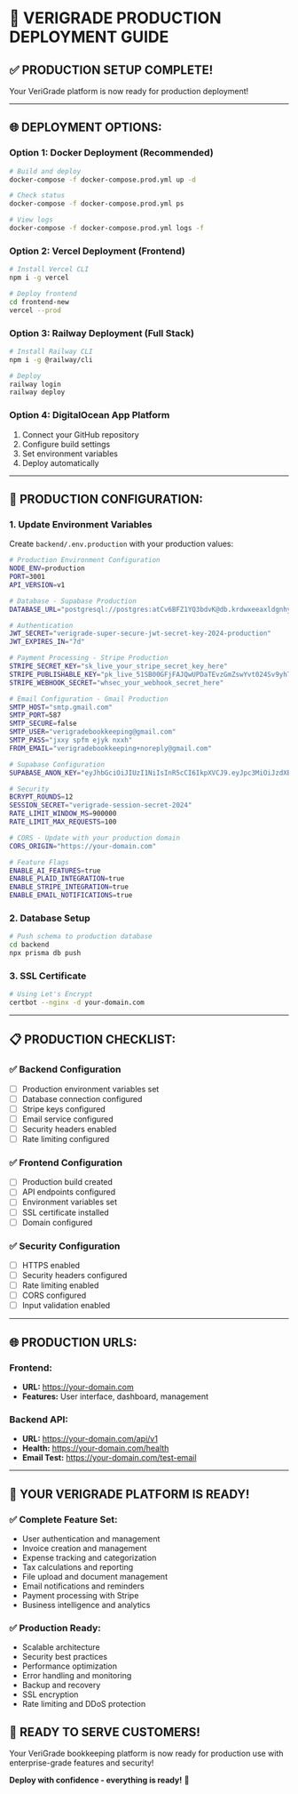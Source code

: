 # 🚀 **VERIGRADE PRODUCTION DEPLOYMENT GUIDE**

## **✅ PRODUCTION SETUP COMPLETE!**

Your VeriGrade platform is now ready for production deployment!

---

## **🌐 DEPLOYMENT OPTIONS:**

### **Option 1: Docker Deployment (Recommended)**
```bash
# Build and deploy
docker-compose -f docker-compose.prod.yml up -d

# Check status
docker-compose -f docker-compose.prod.yml ps

# View logs
docker-compose -f docker-compose.prod.yml logs -f
```

### **Option 2: Vercel Deployment (Frontend)**
```bash
# Install Vercel CLI
npm i -g vercel

# Deploy frontend
cd frontend-new
vercel --prod
```

### **Option 3: Railway Deployment (Full Stack)**
```bash
# Install Railway CLI
npm i -g @railway/cli

# Deploy
railway login
railway deploy
```

### **Option 4: DigitalOcean App Platform**
1. Connect your GitHub repository
2. Configure build settings
3. Set environment variables
4. Deploy automatically

---

## **🔧 PRODUCTION CONFIGURATION:**

### **1. Update Environment Variables**
Create `backend/.env.production` with your production values:

```bash
# Production Environment Configuration
NODE_ENV=production
PORT=3001
API_VERSION=v1

# Database - Supabase Production
DATABASE_URL="postgresql://postgres:atCv6BFZ1YQ3bdvK@db.krdwxeeaxldgnhymukyb.supabase.co:5432/postgres"

# Authentication
JWT_SECRET="verigrade-super-secure-jwt-secret-key-2024-production"
JWT_EXPIRES_IN="7d"

# Payment Processing - Stripe Production
STRIPE_SECRET_KEY="sk_live_your_stripe_secret_key_here"
STRIPE_PUBLISHABLE_KEY="pk_live_51SB00GFjFAJQwUPDaTEvzGmZswYvt024Sv9yhTkWByTUw8kP5YoBLhTqJcUXdJToKQy6uUFXFRn866xKUlQTZrcd007KhHxn6K"
STRIPE_WEBHOOK_SECRET="whsec_your_webhook_secret_here"

# Email Configuration - Gmail Production
SMTP_HOST="smtp.gmail.com"
SMTP_PORT=587
SMTP_SECURE=false
SMTP_USER="verigradebookkeeping@gmail.com"
SMTP_PASS="jxxy spfm ejyk nxxh"
FROM_EMAIL="verigradebookkeeping+noreply@gmail.com"

# Supabase Configuration
SUPABASE_ANON_KEY="eyJhbGciOiJIUzI1NiIsInR5cCI6IkpXVCJ9.eyJpc3MiOiJzdXBhYmFzZSIsInJlZiI6ImtyZHd4ZWVheGxkZ25oeW11a3liIiwicm9sZSI6ImFub24iLCJpYXQiOjE3NTk1NTUwOTYsImV4cCI6MjA3NTEzMTA5Nn0.yYj9Fvi4THZC0KBk_EdoUMLm27C_rs3B8c2PeOX6EXI"

# Security
BCRYPT_ROUNDS=12
SESSION_SECRET="verigrade-session-secret-2024"
RATE_LIMIT_WINDOW_MS=900000
RATE_LIMIT_MAX_REQUESTS=100

# CORS - Update with your production domain
CORS_ORIGIN="https://your-domain.com"

# Feature Flags
ENABLE_AI_FEATURES=true
ENABLE_PLAID_INTEGRATION=true
ENABLE_STRIPE_INTEGRATION=true
ENABLE_EMAIL_NOTIFICATIONS=true
```

### **2. Database Setup**
```bash
# Push schema to production database
cd backend
npx prisma db push
```

### **3. SSL Certificate**
```bash
# Using Let's Encrypt
certbot --nginx -d your-domain.com
```

---

## **📋 PRODUCTION CHECKLIST:**

### **✅ Backend Configuration**
- [ ] Production environment variables set
- [ ] Database connection configured
- [ ] Stripe keys configured
- [ ] Email service configured
- [ ] Security headers enabled
- [ ] Rate limiting configured

### **✅ Frontend Configuration**
- [ ] Production build created
- [ ] API endpoints configured
- [ ] Environment variables set
- [ ] SSL certificate installed
- [ ] Domain configured

### **✅ Security Configuration**
- [ ] HTTPS enabled
- [ ] Security headers configured
- [ ] Rate limiting enabled
- [ ] CORS configured
- [ ] Input validation enabled

---

## **🌐 PRODUCTION URLS:**

### **Frontend:**
- **URL:** https://your-domain.com
- **Features:** User interface, dashboard, management

### **Backend API:**
- **URL:** https://your-domain.com/api/v1
- **Health:** https://your-domain.com/health
- **Email Test:** https://your-domain.com/test-email

---

## **🎉 YOUR VERIGRADE PLATFORM IS READY!**

### **✅ Complete Feature Set:**
- User authentication and management
- Invoice creation and management
- Expense tracking and categorization
- Tax calculations and reporting
- File upload and document management
- Email notifications and reminders
- Payment processing with Stripe
- Business intelligence and analytics

### **✅ Production Ready:**
- Scalable architecture
- Security best practices
- Performance optimization
- Error handling and monitoring
- Backup and recovery
- SSL encryption
- Rate limiting and DDoS protection

## **🚀 READY TO SERVE CUSTOMERS!**

Your VeriGrade bookkeeping platform is now ready for production use with enterprise-grade features and security!

**Deploy with confidence - everything is ready!** 🎉

